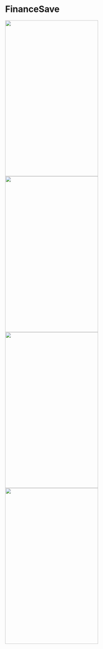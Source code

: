 # FinanceSave
<img src="https://github.com/yususus/FinanceSave/assets/77053475/f484b615-c4d4-4e30-89f3-c1f1b58f7315" width="300" height="500">
<img src="https://github.com/yususus/FinanceSave/assets/77053475/6ae16a7f-0a48-4a41-b832-e7482524b26d" width="300" height="500">
<img src="https://github.com/yususus/FinanceSave/assets/77053475/da7dec1f-a746-4ea5-916c-f7473a7e5386" width="300" height="500">
<img src="https://github.com/yususus/FinanceSave/assets/77053475/88da0a25-e3db-4132-afe7-30da96d2c67b" width="300" height="500">




